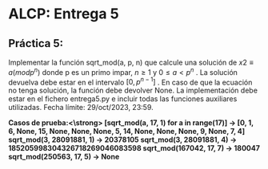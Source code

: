 # ALCP: Entrega 5
## Práctica 5:
Implementar la función sqrt_mod(a, p, n) que calcule una solución de $x2≡a(mod p^n)$
 donde p es un primo impar, $n \geq 1$ y $0 \leq a< p^n$
. La solución devuelva debe estar en el intervalo $[0,p^{n−1}]$
. En caso de que la ecuación no tenga solución, la función debe devolver None. La implementación debe estar en el fichero entrega5.py e incluir todas las funciones auxiliares utilizadas. Fecha límite: 29/oct/2023, 23:59.


<strong>Casos de prueba:<\strong> 
[sqrt_mod(a, 17, 1) for a in range(17)] -> [0, 1, 6, None, 15, None, None, None, 5, 14, None, None, None, 9, None, 7, 4] 
sqrt_mod(3, 28091881, 1) -> 20378105 
sqrt_mod(3, 28091881, 4) -> 185205998304326718269046083598 
sqrt_mod(167042, 17, 7) -> 180047 
sqrt_mod(250563, 17, 5) -> None  

